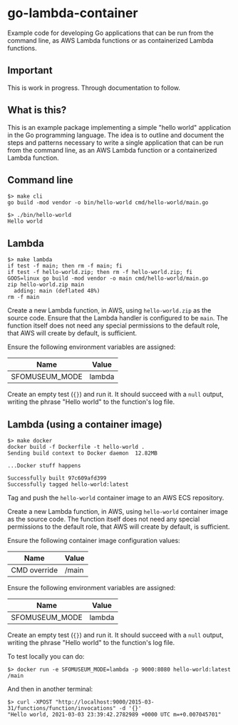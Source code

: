 # go-lambda-container

Example code for developing Go applications that can be run from the command line, as AWS Lambda functions or as containerized Lambda functions.

## Important

This is work in progress. Through documentation to follow.

## What is this?

This is an example package implementing a simple "hello world" application in the Go programming language. The idea is to outline and document the steps and patterns necessary to write a single application that can be run from the command line, as an AWS Lambda function or a containerized Lambda function. 

## Command line

```
$> make cli
go build -mod vendor -o bin/hello-world cmd/hello-world/main.go

$> ./bin/hello-world 
Hello world
```

## Lambda

```
$> make lambda
if test -f main; then rm -f main; fi
if test -f hello-world.zip; then rm -f hello-world.zip; fi
GOOS=linux go build -mod vendor -o main cmd/hello-world/main.go
zip hello-world.zip main
  adding: main (deflated 48%)
rm -f main
```

Create a new Lambda function, in AWS, using `hello-world.zip` as the source code. Ensure that the Lambda handler is configured to be `main`. The function itself does not need any special permissions to the default role, that AWS will create by default, is sufficient.

Ensure the following environment variables are assigned:

| Name | Value |
| --- | --- |
| SFOMUSEUM_MODE | lambda |

Create an empty test (`{}`) and run it. It should succeed with a `null` output, writing the phrase "Hello world" to the function's log file.

## Lambda (using a container image)

```
$> make docker
docker build -f Dockerfile -t hello-world .
Sending build context to Docker daemon  12.82MB

...Docker stuff happens

Successfully built 97c609afd399
Successfully tagged hello-world:latest
```

Tag and push the `hello-world` container image to an AWS ECS repository.

Create a new Lambda function, in AWS, using `hello-world` container image as the source code. The function itself does not need any special permissions to the default role, that AWS will create by default, is sufficient.

Ensure the following container image configuration values:

| Name | Value |
| --- | --- |
| CMD override | /main |

Ensure the following environment variables are assigned:

| Name | Value |
| --- | --- |
| SFOMUSEUM_MODE | lambda |

Create an empty test (`{}`) and run it. It should succeed with a `null` output, writing the phrase "Hello world" to the function's log file.

To test locally you can do:

```
$> docker run -e SFOMUSEUM_MODE=lambda -p 9000:8080 hello-world:latest /main
```

And then in another terminal:

```
$> curl -XPOST "http://localhost:9000/2015-03-31/functions/function/invocations" -d '{}'
"Hello world, 2021-03-03 23:39:42.2782989 +0000 UTC m=+0.007045701"
```